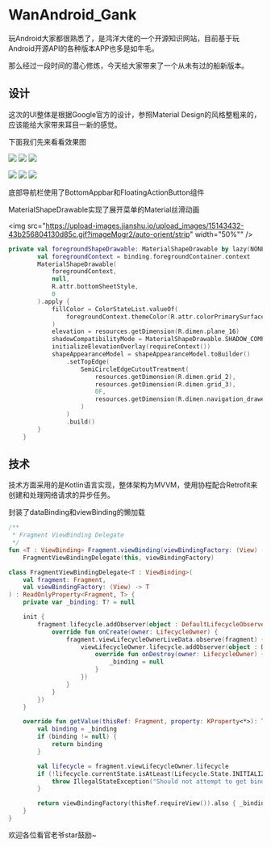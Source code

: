 # WanAndroid_Gank

玩Android大家都很熟悉了，是鸿洋大佬的一个开源知识网站，目前基于玩Android开源API的各种版本APP也多是如牛毛。

那么经过一段时间的潜心修炼，今天给大家带来了一个从未有过的船新版本。

## 设计

这次的UI整体是根据Google官方的设计，参照Material Design的风格整粗来的，应该能给大家带来耳目一新的感觉。

下面我们先来看看效果图

![](https://upload-images.jianshu.io/upload_images/15143432-c88fb00f261b68b2.jpg?imageMogr2/auto-orient/strip%7CimageView2/2/w/260)  ![](https://upload-images.jianshu.io/upload_images/15143432-eb95e2a2fe839d3a.jpg?imageMogr2/auto-orient/strip%7CimageView2/2/w/260)  ![](https://upload-images.jianshu.io/upload_images/15143432-be2adaa59b95c972.jpg?imageMogr2/auto-orient/strip%7CimageView2/2/w/260)

![](https://upload-images.jianshu.io/upload_images/15143432-985ec5bfcc9d01fd.jpg?imageMogr2/auto-orient/strip%7CimageView2/2/w/260)  ![](https://upload-images.jianshu.io/upload_images/15143432-b72e69cc373317c6.jpg?imageMogr2/auto-orient/strip%7CimageView2/2/w/260)  ![](https://upload-images.jianshu.io/upload_images/15143432-838bbb7a15030489.jpg?imageMogr2/auto-orient/strip%7CimageView2/2/w/260)

底部导航栏使用了BottomAppbar和FloatingActionButton组件

MaterialShapeDrawable实现了展开菜单的Material丝滑动画

<img src="https://upload-images.jianshu.io/upload_images/15143432-43b256804130d85c.gif?imageMogr2/auto-orient/strip" width="50%"" />

```kotlin
private val foregroundShapeDrawable: MaterialShapeDrawable by lazy(NONE) {
        val foregroundContext = binding.foregroundContainer.context
        MaterialShapeDrawable(
            foregroundContext,
            null,
            R.attr.bottomSheetStyle,
            0
        ).apply {
            fillColor = ColorStateList.valueOf(
                foregroundContext.themeColor(R.attr.colorPrimarySurface)
            )
            elevation = resources.getDimension(R.dimen.plane_16)
            shadowCompatibilityMode = MaterialShapeDrawable.SHADOW_COMPAT_MODE_NEVER
            initializeElevationOverlay(requireContext())
            shapeAppearanceModel = shapeAppearanceModel.toBuilder()
                .setTopEdge(    
                    SemiCircleEdgeCutoutTreatment(
                        resources.getDimension(R.dimen.grid_2),
                        resources.getDimension(R.dimen.grid_3),
                        0F,
                        resources.getDimension(R.dimen.navigation_drawer_profile_image_size_padded)
                    )
                )
                .build()
        }
    }
```



## 技术

技术方面采用的是Kotlin语言实现，整体架构为MVVM，使用协程配合Retrofit来创建和处理网络请求的异步任务。

封装了dataBinding和viewBinding的懒加载

```kotlin
/**
 * Fragment ViewBinding Delegate
 */
fun <T : ViewBinding> Fragment.viewBinding(viewBindingFactory: (View) -> T) =
    FragmentViewBindingDelegate(this, viewBindingFactory)

class FragmentViewBindingDelegate<T : ViewBinding>(
    val fragment: Fragment,
    val viewBindingFactory: (View) -> T
) : ReadOnlyProperty<Fragment, T> {
    private var _binding: T? = null

    init {
        fragment.lifecycle.addObserver(object : DefaultLifecycleObserver {
            override fun onCreate(owner: LifecycleOwner) {
                fragment.viewLifecycleOwnerLiveData.observe(fragment) { viewLifecycleOwner ->
                    viewLifecycleOwner.lifecycle.addObserver(object : DefaultLifecycleObserver {
                        override fun onDestroy(owner: LifecycleOwner) {
                            _binding = null
                        }
                    })
                }
            }
        })
    }

    override fun getValue(thisRef: Fragment, property: KProperty<*>): T {
        val binding = _binding
        if (binding != null) {
            return binding
        }

        val lifecycle = fragment.viewLifecycleOwner.lifecycle
        if (!lifecycle.currentState.isAtLeast(Lifecycle.State.INITIALIZED)) {
            throw IllegalStateException("Should not attempt to get bindings when Fragment views are destroyed.")
        }

        return viewBindingFactory(thisRef.requireView()).also { _binding = it }
    }
}
```

欢迎各位看官老爷star鼓励~
